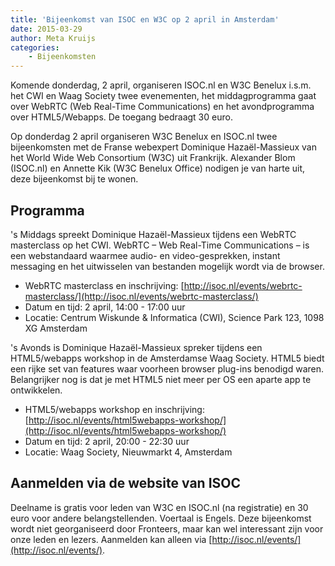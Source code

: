 ```yaml
---
title: 'Bijeenkomst van ISOC en W3C op 2 april in Amsterdam'
date: 2015-03-29
author: Meta Kruijs
categories:
    - Bijeenkomsten
---
```


Komende donderdag, 2 april, organiseren ISOC.nl en W3C Benelux i.s.m. het CWI en Waag Society twee evenementen, het middagprogramma gaat over WebRTC (Web Real-Time Communications) en het avondprogramma over HTML5/Webapps. De toegang bedraagt 30 euro.

Op donderdag 2 april organiseren W3C Benelux en ISOC.nl twee bijeenkomsten met de Franse webexpert Dominique Hazaël-Massieux van het World Wide Web Consortium (W3C) uit Frankrijk. Alexander Blom (ISOC.nl) en Annette Kik (W3C Benelux Office) nodigen je van harte uit, deze bijeenkomst bij te wonen.

## Programma

's Middags spreekt Dominique Hazaël-Massieux tijdens een WebRTC masterclass op het CWI. WebRTC – Web Real-Time Communications – is een webstandaard waarmee audio- en video-gesprekken, instant messaging en het uitwisselen van bestanden mogelijk wordt via de browser.

-   WebRTC masterclass en inschrijving: [http://isoc.nl/events/webrtc-masterclass/](http://isoc.nl/events/webrtc-masterclass/)
-   Datum en tijd: 2 april, 14:00 - 17:00 uur
-   Locatie: Centrum Wiskunde & Informatica (CWI), Science Park 123, 1098 XG Amsterdam

's Avonds is Dominique Hazaël-Massieux spreker tijdens een HTML5/webapps workshop in de Amsterdamse Waag Society. HTML5 biedt een rijke set van features waar voorheen browser plug-ins benodigd waren. Belangrijker nog is dat je met HTML5 niet meer per OS een aparte app te ontwikkelen.

-   HTML5/webapps workshop en inschrijving: [http://isoc.nl/events/html5webapps-workshop/](http://isoc.nl/events/html5webapps-workshop/)
-   Datum en tijd: 2 april, 20:00 - 22:30 uur
-   Locatie: Waag Society, Nieuwmarkt 4, Amsterdam

## Aanmelden via de website van ISOC

Deelname is gratis voor leden van W3C en ISOC.nl (na registratie) en 30 euro voor andere belangstellenden. Voertaal is Engels.
Deze bijeenkomst wordt niet georganiseerd door Fronteers, maar kan wel interessant zijn voor onze leden en lezers. Aanmelden kan alleen via [http://isoc.nl/events/](http://isoc.nl/events/).
